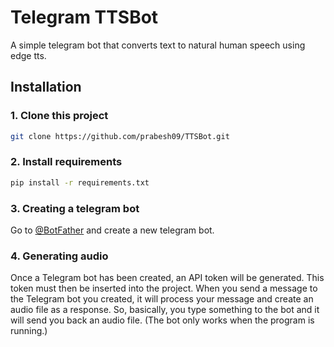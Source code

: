 # Telegram TTSBot

A simple telegram bot that converts text to natural human speech using edge tts.
## Installation

### 1. Clone this project

```bash
git clone https://github.com/prabesh09/TTSBot.git
```

### 2. Install requirements

```bash
pip install -r requirements.txt
```

### 3. Creating a telegram bot

Go to [@BotFather](https://t.me/BotFather) and create a new telegram bot.
### 4. Generating audio

Once a Telegram bot has been created, an API token will be generated. This token must then be inserted into the project. When you send a message to the Telegram bot you created, it will process your message and create an audio file as a response. So, basically, you type something to the bot and it will send you back an audio file. (The bot only works when the program is running.)
